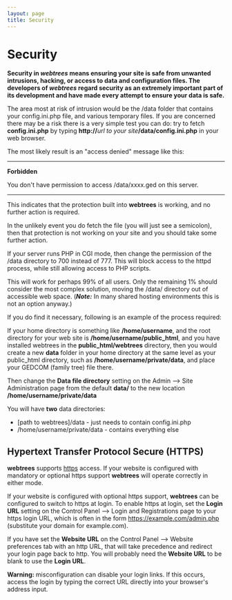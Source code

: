 ```yaml
---
layout: page
title: Security
---
```


# Security

**Security in _webtrees_ means ensuring your site is safe from unwanted intrusions, hacking, or access to data and configuration files. The developers of _webtrees_ regard security as an extremely important part of its development and have made every attempt to ensure your data is safe.**

The area most at risk of intrusion would be the /data folder that contains your config.ini.php file, and various temporary files. If you are concerned there may be a risk there is a very simple test you can do: try to fetch **config.ini.php** by typing **http://**_url to your site_**/data/config.ini.php** in your web browser.

The most likely result is an "access denied" message like this:

---

**Forbidden**

You don't have permission to access /data/xxxx.ged on this server.

---

This indicates that the protection built into **webtrees** is working, and no further action is required.


In the unlikely event you do fetch the file (you will just see a semicolon), then that protection is not working on your site and you should take some further action.

If your server runs PHP in CGI mode, then change the permission of the /data directory to 700 instead of 777. This will block access to the httpd process, while still allowing access to PHP scripts.

This will work for perhaps 99% of all users. Only the remaining 1% should consider the most complex solution, moving the /data/ directory out of accessible web space. (**_Note:_** In many shared hosting environments this is not an option anyway.)


If you do find it necessary, following is an example of the process required:

If your home directory is something like **/home/username**, and the root directory for your web site is **/home/username/public_html**, and you have installed webtrees in the **public_html/webtrees** directory, then you would create a new **data** folder in your home directory at the same level as your public_html directory, such as **/home/username/private/data**, and place your GEDCOM (family tree) file there.

Then change the **Data file directory** setting on the Admin --> Site Administration page from the default **data/** to the new location **/home/username/private/data**

You will have **two** data directories:

- [path to webtrees]/data - just needs to contain config.ini.php
- /home/username/private/data - contains everything else

## Hypertext Transfer Protocol Secure (HTTPS)

**webtrees** supports [https](https://en.wikipedia.org/wiki/HTTP_Secure) access. If your website is configured with mandatory or optional https support **webtrees** will operate correctly in either mode.

If your website is configured with optional https support, **webtrees** can be configured to switch to https at login. To enable https at login, set the **Login URL** setting on the Control Panel --> Login and Registrations page to your https login URL, which is often in the form https://example.com/admin.php (substitute your domain for example.com).

If you have set the **Website URL** on the Control Panel --> Website preferences tab with an http URL, that will take precedence and redirect your login page back to http. You will probably need the **Website URL** to be blank to use the **Login URL**.

**Warning:** misconfiguration can disable your login links. If this occurs, access the login by typing the correct URL directly into your browser's address input. 
